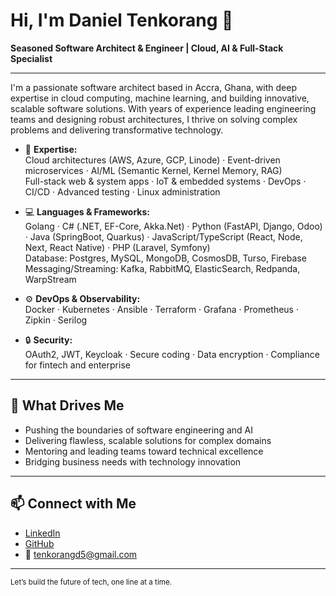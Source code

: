 # Hi, I'm Daniel Tenkorang 👋

**Seasoned Software Architect & Engineer | Cloud, AI & Full-Stack Specialist**

---

I'm a passionate software architect based in Accra, Ghana, with deep expertise in cloud computing, machine learning, and building innovative, scalable software solutions. With years of experience leading engineering teams and designing robust architectures, I thrive on solving complex problems and delivering transformative technology.

- 🧠 **Expertise:**  
  Cloud architectures (AWS, Azure, GCP, Linode) · Event-driven microservices · AI/ML (Semantic Kernel, Kernel Memory, RAG)  
  Full-stack web & system apps · IoT & embedded systems · DevOps · CI/CD · Advanced testing · Linux administration

- 💻 **Languages & Frameworks:**  
  Golang · C# (.NET, EF-Core, Akka.Net) · Python (FastAPI, Django, Odoo) · Java (SpringBoot, Quarkus) · JavaScript/TypeScript (React, Node, Next, React Native) · PHP (Laravel, Symfony)  
  Database: Postgres, MySQL, MongoDB, CosmosDB, Turso, Firebase  
  Messaging/Streaming: Kafka, RabbitMQ, ElasticSearch, Redpanda, WarpStream

- ⚙️ **DevOps & Observability:**  
  Docker · Kubernetes · Ansible · Terraform · Grafana · Prometheus · Zipkin · Serilog

- 🔒 **Security:**  
  OAuth2, JWT, Keycloak · Secure coding · Data encryption · Compliance for fintech and enterprise

---

## 🚀 What Drives Me

- Pushing the boundaries of software engineering and AI
- Delivering flawless, scalable solutions for complex domains
- Mentoring and leading teams toward technical excellence
- Bridging business needs with technology innovation

---

## 📫 Connect with Me

- [LinkedIn](https://linkedin.com/in/tenkorang-daniel-69b684199)
- [GitHub](https://github.com/kwamekyeimonies)
- 📧 tenkorangd5@gmail.com

---

<sub>Let’s build the future of tech, one line at a time.</sub>
